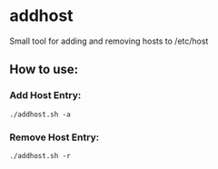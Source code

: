 # addhost

Small tool for adding and removing hosts to /etc/host

## How to use:



### Add Host Entry:

```shell
./addhost.sh -a
```

### Remove Host Entry:

```
./addhost.sh -r
```


